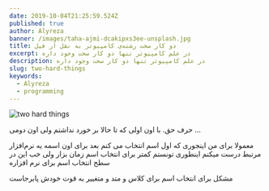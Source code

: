 ```yaml
---
date: 2019-10-04T21:25:59.524Z
published: true
author: Alyreza
banner: /images/taha-ajmi-dcakipxs3ee-unsplash.jpg
title: دو کار سخت رشته‌ی کامپیوتر به نقل از فیل
excerpt: در علم کامپیوتر تنها دو کار سخت وجود داره
description: در علم کامپیوتر تنها دو کار سخت وجود داره
slug: two-hard-things
keywords:
  - Alyreza
  - programming
---
```

![two hard things](/images/screen-shot-1398-07-13-at-01.00.40.png "two hard things")

حرف حق.  با اون اولی که تا حالا بر خورد نداشتم ولی اون دومی ...

معمولا برای من اینجوری که اول اسم انتخاب می کنم بعد برای اون اسمه یه نرم‌افزار مرتبط درست میکنم اینطوری تونستم کمتر برای انتخاب اسم زمان بزار ولی خب این در سطح انتخاب اسم برای نرم افزاره 

مشکل برای انتخاب اسم برای کلاس و متد و متغییر به قوت خودش پابرجاست
